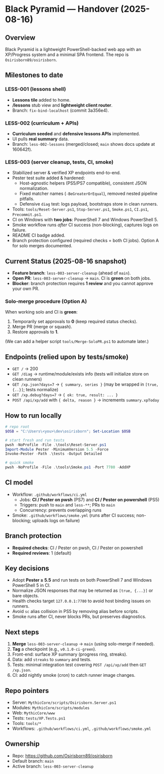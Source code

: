 # Black Pyramid — Handover (2025-08-16)

## Overview
Black Pyramid is a lightweight PowerShell-backed web app with an XP/Progress system and a minimal SPA frontend. The repo is `Osirisborn89/osirisborn`.

## Milestones to date
### LESS-001 (lessons shell)
- **Lessons tile** added to home.
- **/lessons** stub view and **lightweight client router**.
- Branch: `fix-bind-localhost` (commit 3a356e4).

### LESS-002 (curriculum + APIs)
- **Curriculum seeded** and **defensive lessons APIs** implemented.
- UI pulls **real summary** data.
- Branch: `less-002-lessons` (merged/closed; `main` shows docs update at 160642f).

### LESS-003 (server cleanup, tests, CI, smoke)
- Stabilized server & verified XP endpoints end-to-end.
- Pester test suite added & hardened:
  - Host-agnostic helpers (PS5/PS7 compatible), consistent JSON normalization.
  - Fixed matcher names (`-BeGreaterOrEqual`), removed nested pipeline pitfalls.
  - Defensive `diag` test: logs payload, bootstraps store in clean runners.
- Tools: `tools/Reset-Server.ps1`, `Stop-Server.ps1`, `Smoke.ps1`, `CI.ps1`, `Precommit.ps1`.
- CI on Windows with **two jobs**: PowerShell 7 and Windows PowerShell 5.
- Smoke workflow runs *after* CI success (non-blocking), captures logs on failure.
- README CI badge added.
- Branch protection configured (required checks = both CI jobs). Option A for solo merges documented.

## Current Status (2025-08-16 snapshot)
- **Feature branch**: `less-003-server-cleanup` (ahead of `main`).
- **Open PR**: `less-003-server-cleanup` → `main`. CI is **green** on both jobs.
- **Blocker**: branch protection requires **1 review** and you cannot approve your own PR.

### Solo-merge procedure (Option A)
When working solo and CI is **green**:
1. Temporarily set approvals to **0** (keep required status checks).
2. Merge PR (merge or squash).
3. Restore approvals to **1**.

(We can add a helper script `tools/Merge-SoloPR.ps1` to automate later.)

## Endpoints (relied upon by tests/smoke)
- `GET /` → 200
- `GET /diag` → runtime/module/exists info (tests will initialize store on clean runners)
- `GET /xp.json?days=7` → `{ summary, series }` (may be wrapped in `[true, {..}]`; tests normalize)
- `GET /xp.debug?days=7` → `{ ok: true, result: ... }`
- `POST /api/xp/add` with `{ delta, reason }` → increments `summary.xpToday`

## How to run locally
~~~powershell
# repo root
$OSB = "C:\Users\<you>\dev\osirisborn"; Set-Location $OSB

# start fresh and run tests
pwsh -NoProfile -File .\tools\Reset-Server.ps1
Import-Module Pester -MinimumVersion 5.5 -Force
Invoke-Pester -Path .\tests -Output Detailed

# quick smoke
pwsh -NoProfile -File .\tools\Smoke.ps1 -Port 7780 -AddXP
~~~

## CI model
- Workflow: `.github/workflows/ci.yml`
  - Jobs: **CI / Pester on pwsh** (PS7) and **CI / Pester on powershell** (PS5)
  - Triggers: push to `main` and `less-**`; PRs to `main`
  - Concurrency: prevents overlapping runs
- Smoke: `.github/workflows/smoke.yml` (runs after CI success; non-blocking; uploads logs on failure)

## Branch protection
- **Required checks**: CI / Pester on pwsh, CI / Pester on powershell
- **Required reviews**: 1 (default)

## Key decisions
- Adopt **Pester ≥ 5.5** and run tests on both PowerShell 7 and Windows PowerShell 5 in CI.
- Normalize JSON responses that may be returned as `[true, {...}]` or bare objects.
- Health checks target `127.0.0.1:7780` to avoid host binding issues on runners.
- Avoid `sc` alias collision in PS5 by removing alias before scripts.
- Smoke runs after CI, never blocks PRs, but preserves diagnostics.

## Next steps
1. **Merge** `less-003-server-cleanup` → `main` (using solo-merge if needed).
2. **Tag** a checkpoint (e.g., `v0.1.0-ci-green`).
3. Front-end: surface XP summary (progress ring, streaks).
4. Data: add `streaks` to `summary` and tests.
5. Tests: minimal integration test covering `POST /api/xp/add` then `GET /xp.json`.
6. CI: add nightly smoke (cron) to catch runner image changes.

## Repo pointers
- Server: `MythicCore/scripts/Osirisborn.Server.ps1`
- Modules: `MythicCore/scripts/modules`
- Web: `MythicCore/www`
- Tests: `tests/XP.Tests.ps1`
- Tools: `tools/*`
- Workflows: `.github/workflows/ci.yml`, `.github/workflows/smoke.yml`

## Ownership
- Repo: https://github.com/Osirisborn89/osirisborn
- Default branch: `main`
- Active branch: `less-003-server-cleanup`

